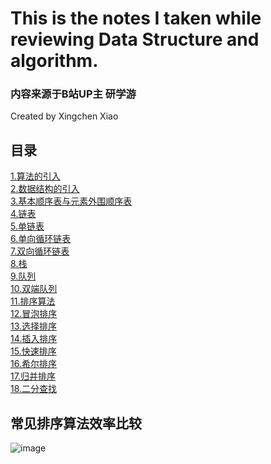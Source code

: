 # This is the notes I taken while reviewing Data Structure and algorithm.

### 内容来源于B站UP主 研学游
Created by Xingchen Xiao

## 目录

[1.算法的引入](scripts/01.算法的引入.md) </br>
[2.数据结构的引入](scripts/02.数据结构的引入.md) </br>
[3.基本顺序表与元素外围顺序表](scripts/03.基本顺序表与元素外围顺序表.md) </br>
[4.链表](scripts/04.链表.md) </br>
[5.单链表](scripts/05.单链表.md) </br>
[6.单向循环链表](scripts/06.单向循环链表.md) </br>
[7.双向循环链表](scripts/07.双向循环链表.md) </br>
[8.栈](scripts/08.栈.md) </br>
[9.队列](scripts/09.队列.md) </br>
[10.双端队列](scripts/10.双端队列.md) </br>
[11.排序算法](scripts/11.排序算法.md) </br>
[12.冒泡排序](scripts/12.冒泡排序.md) </br>
[13.选择排序](scripts/13.选择排序.md) </br>
[14.插入排序](scripts/14.插入排序.md) </br>
[15.快速排序](scripts/15.快速排序.md) </br>
[16.希尔排序](scripts/16.希尔排序.md) </br>
[17.归并排序](scripts/17.归并排序.md) </br>
[18.二分查找](scripts/18.二分查找.md) </br>


## 常见排序算法效率比较

![image](https://github.com/xiaoxingchen505/DataStructure-Algorithm-Notes/blob/master/images/sort.png)